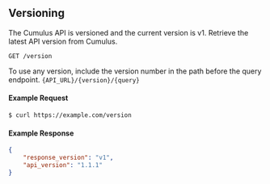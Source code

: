 ## Versioning

The Cumulus API is versioned and the current version is v1. Retrieve the latest API version from Cumulus.

```endpoint
GET /version
```

To use any version, include the version number in the path before the query endpoint. `{API_URL}/{version}/{query}`

#### Example Request
```curl
$ curl https://example.com/version
```

#### Example Response
```json
{
    "response_version": "v1",
    "api_version": "1.1.1"
}
```

